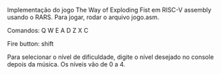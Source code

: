 Implementação do jogo The Way of Exploding Fist em RISC-V assembly usando o RARS.
Para jogar, rodar o arquivo jogo.asm.

Comandos: Q  W  E
          A     D
          Z  X  C
          
Fire button: shift

Para selecionar o nível de dificuldade, digite o nível desejado no console depois da música. Os níveis vão de 0 a 4.
